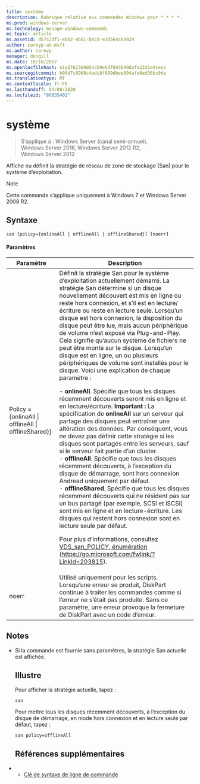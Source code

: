 ```yaml
---
title: système
description: Rubrique relative aux commandes Windows pour * * * *-
ms.prod: windows-server
ms.technology: manage-windows-commands
ms.topic: article
ms.assetid: d57c2df1-eb82-4b81-b8cd-e30564c6a929
author: coreyp-at-msft
ms.author: coreyp
manager: dongill
ms.date: 10/16/2017
ms.openlocfilehash: e1a5762309054cb9e5df0936990afa2331a9ceec
ms.sourcegitcommit: b00d7c8968c4adc8f699dbee694afe6ed36bc9de
ms.translationtype: MT
ms.contentlocale: fr-FR
ms.lasthandoff: 04/08/2020
ms.locfileid: "80835402"
---
```

# <a name="san"></a>système

>S’applique à : Windows Server (canal semi-annuel), Windows Server 2016, Windows Server 2012 R2, Windows Server 2012

Affiche ou définit la stratégie de réseau de zone de stockage (San) pour le système d’exploitation.
> [!NOTE]
> Cette commande s’applique uniquement à Windows 7 et Windows Server 2008 R2.

## <a name="syntax"></a>Syntaxe
```
san [policy={onlineAll | offlineAll | offlineShared}] [noerr]
```
#### <a name="parameters"></a>Paramètres

|                          Paramètre                           |                                                                                                                                                                                                                                                                                                                                                                                                                                                                                                                                                                                                                                                                                                           Description                                                                                                                                                                                                                                                                                                                                                                                                                                                                                                                                                                                                                                                                                                            |
|--------------------------------------------------------------|----------------------------------------------------------------------------------------------------------------------------------------------------------------------------------------------------------------------------------------------------------------------------------------------------------------------------------------------------------------------------------------------------------------------------------------------------------------------------------------------------------------------------------------------------------------------------------------------------------------------------------------------------------------------------------------------------------------------------------------------------------------------------------------------------------------------------------------------------------------------------------------------------------------------------------------------------------------------------------------------------------------------------------------------------------------------------------------------------------------------------------------------------------------------------------------------------------------------------------------------------------------------------------------------------------------------------------------------------------------------------------------------------------------------------------|
| Policy = {onlineAll &#124; offlineAll &#124; offlineShared}] | Définit la stratégie San pour le système d’exploitation actuellement démarré. La stratégie San détermine si un disque nouvellement découvert est mis en ligne ou reste hors connexion, et s’il est en lecture/écriture ou reste en lecture seule. Lorsqu’un disque est hors connexion, la disposition du disque peut être lue, mais aucun périphérique de volume n’est exposé via Plug-and-Play. Cela signifie qu’aucun système de fichiers ne peut être monté sur le disque. Lorsqu’un disque est en ligne, un ou plusieurs périphériques de volume sont installés pour le disque. Voici une explication de chaque paramètre :<p>-   **onlineAll**. Spécifie que tous les disques récemment découverts seront mis en ligne et en lecture/écriture. **Important :**     La spécification de **onlineAll** sur un serveur qui partage des disques peut entraîner une altération des données. Par conséquent, vous ne devez pas définir cette stratégie si les disques sont partagés entre les serveurs, sauf si le serveur fait partie d’un cluster.<br />-   **offlineAll**. Spécifie que tous les disques récemment découverts, à l’exception du disque de démarrage, sont hors connexion Andread uniquement par défaut.<br />-   **offlineShared**. Spécifie que tous les disques récemment découverts qui ne résident pas sur un bus partagé (par exemple, SCSI et iSCSI) sont mis en ligne et en lecture-écriture. Les disques qui restent hors connexion sont en lecture seule par défaut.<p>Pour plus d’informations, consultez [VDS_san_POLICY, énumération](https://go.microsoft.com/fwlink/?LinkId=203815) (<https://go.microsoft.com/fwlink/?LinkId=203815>). |
|                            noerr                             |                                                                                                                                                                                                                                                                                                                                                                                                                                                                                                                                                                                                            Utilisé uniquement pour les scripts. Lorsqu’une erreur se produit, DiskPart continue à traiter les commandes comme si l’erreur ne s’était pas produite. Sans ce paramètre, une erreur provoque la fermeture de DiskPart avec un code d’erreur.                                                                                                                                                                                                                                                                                                                                                                                                                                                                                                                                                                                                             |

## <a name="remarks"></a>Notes
- Si la commande est fournie sans paramètres, la stratégie San actuelle est affichée.
  ## <a name="examples"></a><a name=BKMK_Examples></a>Illustre
  Pour afficher la stratégie actuelle, tapez :
  ```
  san
  ```
  Pour mettre tous les disques récemment découverts, à l’exception du disque de démarrage, en mode hors connexion et en lecture seule par défaut, tapez :
  ```
  san policy=offlineAll
  ```
  ## <a name="additional-references"></a>Références supplémentaires
- - [Clé de syntaxe de ligne de commande](command-line-syntax-key.md)
